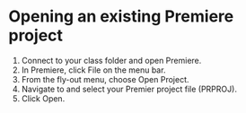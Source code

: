 # Opening an existing Premiere project

1. Connect to your class folder and open Premiere.
2. In Premiere, click File on the menu bar. 
3. From the fly-out menu, choose Open Project. 
4. Navigate to and select your Premier project file \(PRPROJ\). 
5. Click Open.

